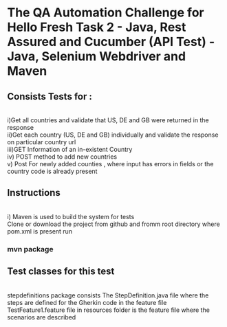 # The QA Automation Challenge for Hello Fresh Task 2 - Java, Rest Assured and Cucumber (API Test) - Java, Selenium Webdriver and Maven

## Consists Tests for :
<br>i)Get all countries and validate that US, DE and GB were returned in the response
<br>ii)Get each country (US, DE and GB) individually and validate the response on particular country url
<br>iii)GET Information of an in-existent Country
<br>iv) POST method to add new countries
<br> v) Post For newly added counties , where input has errors in fields or the country code is already present

## Instructions
<br> i) Maven is used to build the system for tests
<br> Clone or download the project from github and fromm root directory where pom.xml is present run

### mvn package

## Test classes for this test
<br> stepdefinitions package consists The StepDefinition.java file where the steps are defined for the Gherkin code in the feature file
<br> TestFeature1.feature file in resources folder is the feature file where the scenarios are described
